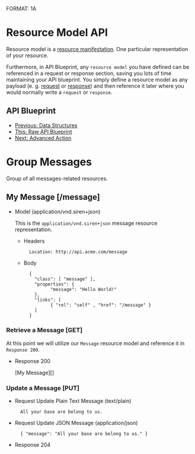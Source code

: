 FORMAT: 1A

# Resource Model API
Resource model is a [resource manifestation](http://www.w3.org/TR/di-gloss/#def-resource-manifestation). One particular representation of your resource.

Furthermore, in API Blueprint, any `resource model` you have defined can be referenced in a request or response section, saving you lots of time maintaining your API blueprint. You simply define a resource model as any payload (e. g. [request](https://github.com/apiaryio/api-blueprint/blob/master/examples/06.%20Requests.md) or [response](https://github.com/apiaryio/api-blueprint/blob/master/examples/5.%20Responses.md)) and then reference it later where you would normally write a `request` or `response`.

## API Blueprint
+ [Previous: Data Structures](10.%20Data%20Structures.md)
+ [This: Raw API Blueprint](https://raw.github.com/apiaryio/api-blueprint/master/examples/10.%20Resource%20Model.md)
+ [Next: Advanced Action](12.%20Advanced%20Action.md)

# Group Messages
Group of all messages-related resources.

## My Message [/message]

+ Model (application/vnd.siren+json)

    This is the `application/vnd.siren+json` message resource representation.

    + Headers

            Location: http://api.acme.com/message

    + Body

            {
              "class": [ "message" ],
              "properties": {
                    "message": "Hello World!"
              },
              "links": [
                    { "rel": "self" , "href": "/message" }
              ]
            }

### Retrieve a Message [GET]
At this point we will utilize our `Message` resource model and reference it in `Response 200`.

+ Response 200

    [My Message][]

### Update a Message [PUT]

+ Request Update Plain Text Message (text/plain)

        All your base are belong to us.

+ Request Update JSON Message (application/json)

        { "message": "All your base are belong to us." }

+ Response 204

